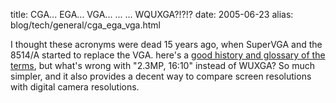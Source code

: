 title: CGA... EGA... VGA... ... ... WQUXGA?!?!?
date: 2005-06-23
alias: blog/tech/general/cga_ega_vga.html


I thought these acronyms were dead 15 years ago, when SuperVGA and
the 8514/A started to replace the VGA. here's a 
<a href="http://www.fourmilab.ch/documents/howmanydots/">good history
and glossary of the terms</a>, but what's wrong with "2.3MP, 16:10"
instead of WUXGA? So much simpler, and it also provides a decent
way to compare screen resolutions with digital camera resolutions.
